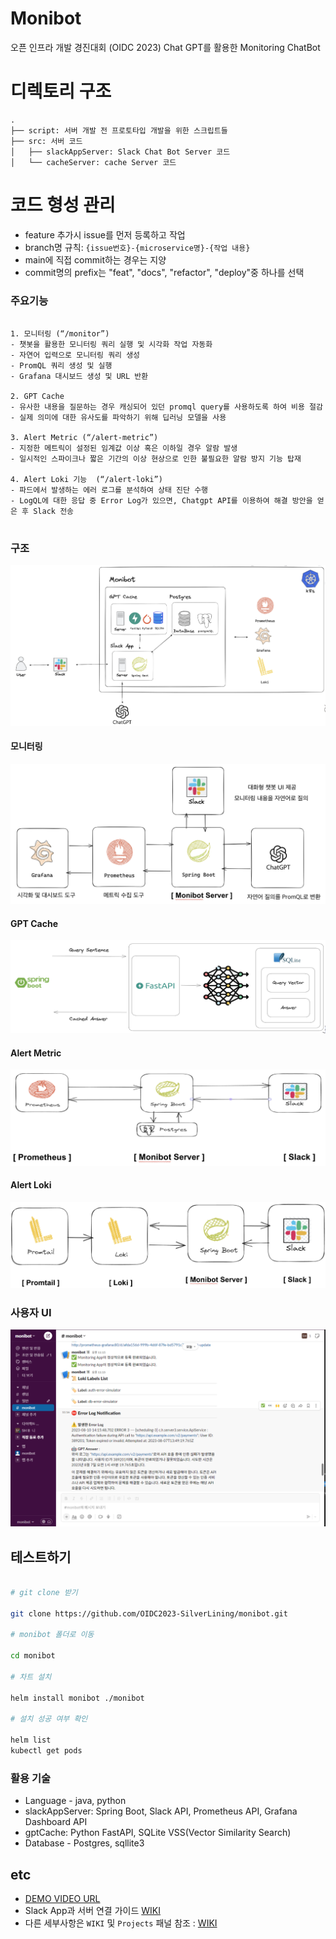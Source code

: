 # Monibot
오픈 인프라 개발 경진대회 (OIDC 2023) Chat GPT를 활용한 Monitoring ChatBot

# 디렉토리 구조
```
.
├── script: 서버 개발 전 프로토타입 개발을 위한 스크립트들
├── src: 서버 코드
│   ├── slackAppServer: Slack Chat Bot Server 코드
│   └── cacheServer: cache Server 코드
```

# 코드 형성 관리
- feature 추가시 issue를 먼저 등록하고 작업
- branch명 규칙: `{issue번호}-{microservice명}-{작업 내용}`
- main에 직접 commit하는 경우는 지양
- commit명의 prefix는 "feat", "docs", "refactor", "deploy"중 하나를 선택

### 주요기능

```

1. 모니터링 (“/monitor”)
- 챗봇을 활용한 모니터링 쿼리 실행 및 시각화 작업 자동화
- 자연어 입력으로 모니터링 쿼리 생성
- PromQL 쿼리 생성 및 실행
- Grafana 대시보드 생성 및 URL 반환

2. GPT Cache
- 유사한 내용을 질문하는 경우 캐싱되어 있던 promql query를 사용하도록 하여 비용 절감
- 실제 의미에 대한 유사도를 파악하기 위해 딥러닝 모델을 사용

3. Alert Metric (“/alert-metric”)
- 지정한 메트릭이 설정된 임계값 이상 혹은 이하일 경우 알람 발생
- 일시적인 스파이크나 짧은 기간의 이상 현상으로 인한 불필요한 알람 방지 기능 탑재

4. Alert Loki 기능  (“/alert-loki”)
- 파드에서 발생하는 에러 로그를 분석하여 상태 진단 수행 
- LogQL에 대한 응답 중 Error Log가 있으면, Chatgpt API를 이용하여 해결 방안을 얻은 후 Slack 전송


```

### 구조

![image](img/1.png)

#### 모니터링
![image](img/2.png)

#### GPT Cache
![image](img/3.png)

#### Alert Metric
![image](img/4.png)

#### Alert Loki
![image](img/5.png)

### 사용자 UI
![image](img/7.png)

## 테스트하기

```bash

# git clone 받기

git clone https://github.com/OIDC2023-SilverLining/monibot.git

# monibot 폴더로 이동

cd monibot

# 차트 설치

helm install monibot ./monibot

# 설치 성공 여부 확인

helm list
kubectl get pods

```

### 활용 기술

- Language - java, python
- slackAppServer: Spring Boot, Slack API, Prometheus API, Grafana Dashboard API
- gptCache: Python FastAPI, SQLite VSS(Vector Similarity Search)
- Database - Postgres, sqllite3

## etc
- [DEMO VIDEO URL](https://drive.google.com/file/d/1GTDzRXXI5YavTSLDWHPtPMT03reMGFq0/view?usp=sharing)
- Slack App과 서버 연결 가이드 [WIKI](https://github.com/OIDC2023-SilverLining/monibot/wiki/Slack-App%EA%B3%BC-Server-%EC%97%B0%EA%B2%B0-Guide)
- 다른 세부사항은 `WIKI` 및 `Projects` 패널 참조 : [WIKI](https://github.com/open-tube/open-tube/wiki)
